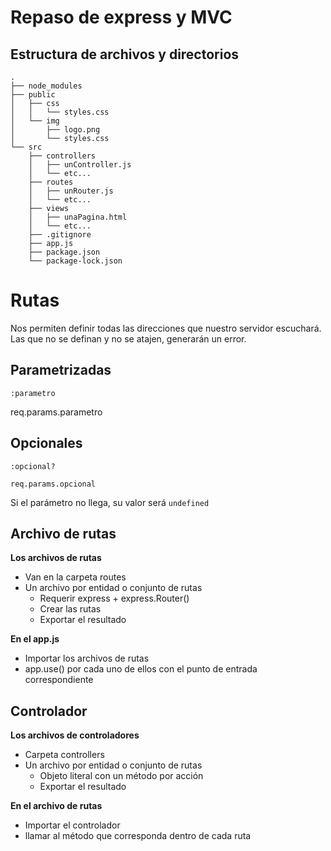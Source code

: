 # Repaso de express y MVC

## Estructura de archivos y directorios

```
.
├── node_modules
├── public
│   ├── css
│   │   └── styles.css
│   └── img
│       ├── logo.png
│       └── styles.css
└── src
    ├── controllers
    │   ├── unController.js
    │   └── etc...
    ├── routes
    │   ├── unRouter.js
    │   └── etc...
    ├── views
    │   ├── unaPagina.html
    │   └── etc...
    ├── .gitignore
    ├── app.js
    ├── package.json
    └── package-lock.json
```

# Rutas

Nos permiten definir todas las direcciones que nuestro servidor escuchará. Las que no se definan y no se atajen, generarán un error.

## Parametrizadas

`:parametro`

req.params.parametro

## Opcionales

`:opcional?`

`req.params.opcional`

Si el parámetro no llega, su valor será `undefined`

## Archivo de rutas

**Los archivos de rutas**
- Van en la carpeta routes
- Un archivo por entidad o conjunto de rutas
    - Requerir express + express.Router()
    - Crear las rutas
    - Exportar el resultado

**En el app.js**
- Importar los archivos de rutas
- app.use() por cada uno de ellos con el punto de entrada correspondiente

## Controlador

**Los archivos de controladores**
- Carpeta controllers
- Un archivo por entidad o conjunto de rutas
    - Objeto literal con un método por acción
    - Exportar el resultado

**En el archivo de rutas**
- Importar el controlador
- llamar al método que corresponda dentro de cada ruta